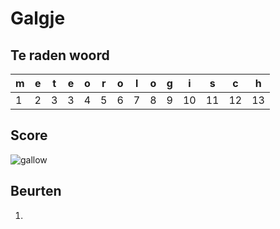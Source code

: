 # Galgje

## Te raden woord

|m|e|t|e|o|r|o|l|o|g|i|s|c|h|
|-|-|-|-|-|-|-|-|-|-|-|-|-|-|
|1|2|3|3|4|5|6|7|8|9|10|11|12|13|

## Score
![gallow](./images/1.png)

## Beurten
1. 
